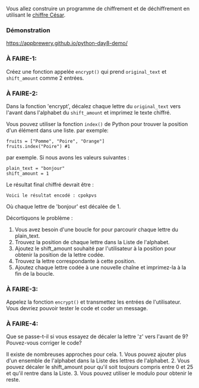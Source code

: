 Vous allez construire un programme de chiffrement et de déchiffrement en utilisant le [chiffre César](https://fr.wikipedia.org/wiki/Chiffrement_par_d%C3%A9calage).

### Démonstration
https://appbrewery.github.io/python-day8-demo/

### À FAIRE-1: 
Créez une fonction appelée `encrypt()` qui prend `original_text` et `shift_amount` comme 2 entrées.

### À FAIRE-2: 
Dans la fonction 'encrypt', décalez chaque lettre du `original_text` vers l'avant dans l'alphabet du `shift_amount` et imprimez le texte chiffré.

Vous pouvez utiliser la fonction `index()` de Python pour trouver la position d'un élément dans une liste. par exemple:
```
fruits = ["Pomme", "Poire", "Orange"]
fruits.index("Poire") #1
```

par exemple. Si nous avons les valeurs suivantes :
```
plain_text = "bonjour"
shift_amount = 1
```
Le résultat final chiffré devrait être :

`Voici le résultat encodé : cpokpvs`

Où chaque lettre de 'bonjour' est décalée de 1. 

<div class="hint">
Décortiquons le problème :

  1. Vous avez besoin d'une boucle for pour parcourir chaque lettre du plain_text. 
  2. Trouvez la position de chaque lettre dans la Liste de l'alphabet.
3. Ajoutez le shift_amount souhaité par l'utilisateur à la position pour obtenir la position de la lettre codée.
4. Trouvez la lettre correspondante à cette position.
5. Ajoutez chaque lettre codée à une nouvelle chaîne et imprimez-la à la fin de la boucle.

</div>


### À FAIRE-3: 
Appelez la fonction `encrypt()` et transmettez les entrées de l'utilisateur. Vous devriez pouvoir tester le code et coder un message.


### À FAIRE-4: 
Que se passe-t-il si vous essayez de décaler la lettre 'z' vers l'avant de 9? Pouvez-vous corriger le code?

<div class="hint">
  Il existe de nombreuses approches pour cela.
1. Vous pouvez ajouter plus d'un ensemble de l'alphabet dans la Liste des lettres de l'alphabet.
2. Vous pouvez décaler le shift_amount pour qu'il soit toujours compris entre 0 et 25 et qu'il rentre dans la Liste.
3. Vous pouvez utiliser le modulo pour obtenir le reste.
</div>